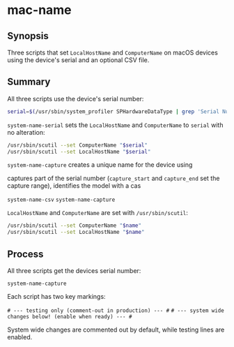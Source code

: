 # mac-name

## Synopsis

Three scripts that set `LocalHostName` and `ComputerName` on macOS devices using the
device's serial and an optional CSV file.

## Summary

All three scripts use the device's serial number: 

```bash
serial=$(/usr/sbin/system_profiler SPHardwareDataType | grep 'Serial Number (system)' | /usr/bin/awk '{print $NF}')
```

`system-name-serial` sets the `LocalHostName` and `ComputerName` to `serial` with no
alteration:

```bash
/usr/sbin/scutil --set ComputerName "$serial"
/usr/sbin/scutil --set LocalHostName "$serial"
```

`system-name-capture` creates a unique name for the device using 

captures part of the serial number (`capture_start` and `capture_end` set the capture range), identifies the model with a cas


`system-name-csv`
`system-name-capture`

`LocalHostName` and `ComputerName` are set with `/usr/sbin/scutil`:

```bash
/usr/sbin/scutil --set ComputerName "$name"
/usr/sbin/scutil --set LocalHostName "$name"
```




## Process

All three scripts get the devices serial number:

`system-name-capture`

Each script has two key markings:

`# --- testing only (comment-out in production) --- #`
`# --- system wide changes below! (enable when ready) --- #`

System wide changes are commented out by default, while testing lines are enabled.
